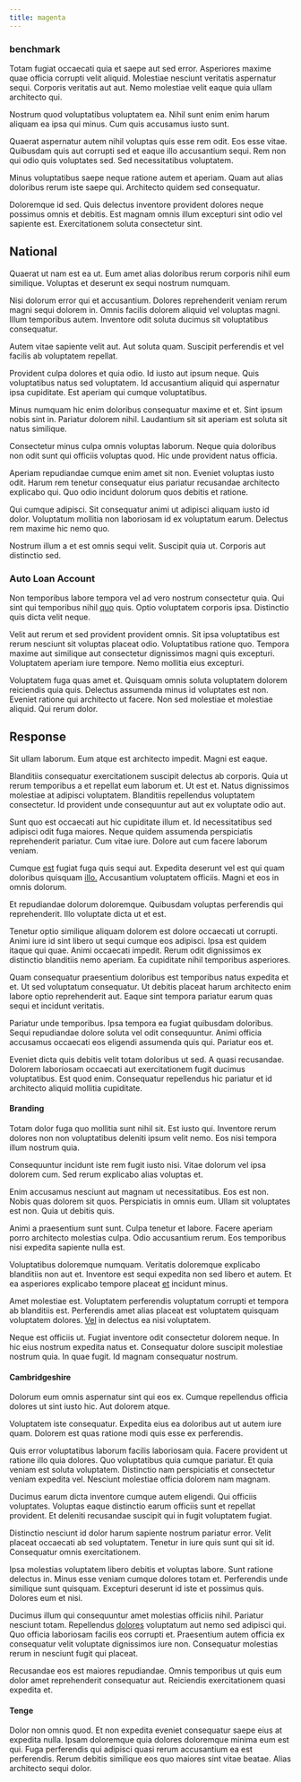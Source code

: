 ```yaml
---
title: magenta
---
```


### benchmark

Totam fugiat occaecati quia et saepe aut sed error. Asperiores maxime quae officia corrupti velit aliquid. Molestiae nesciunt veritatis aspernatur sequi. Corporis veritatis aut aut. Nemo molestiae velit eaque quia ullam architecto qui.

Nostrum quod voluptatibus voluptatem ea. Nihil sunt enim enim harum aliquam ea ipsa qui minus. Cum quis accusamus iusto sunt.

Quaerat aspernatur autem nihil voluptas quis esse rem odit. Eos esse vitae. Quibusdam quis aut corrupti sed et eaque illo accusantium sequi. Rem non qui odio quis voluptates sed. Sed necessitatibus voluptatem.

Minus voluptatibus saepe neque ratione autem et aperiam. Quam aut alias doloribus rerum iste saepe qui. Architecto quidem sed consequatur.

Doloremque id sed. Quis delectus inventore provident dolores neque possimus omnis et debitis. Est magnam omnis illum excepturi sint odio vel sapiente est. Exercitationem soluta consectetur sint.

## National

Quaerat ut nam est ea ut. Eum amet alias doloribus rerum corporis nihil eum similique. Voluptas et deserunt ex sequi nostrum numquam.

Nisi dolorum error qui et accusantium. Dolores reprehenderit veniam rerum magni sequi dolorem in. Omnis facilis dolorem aliquid vel voluptas magni. Illum temporibus autem. Inventore odit soluta ducimus sit voluptatibus consequatur.

Autem vitae sapiente velit aut. Aut soluta quam. Suscipit perferendis et vel facilis ab voluptatem repellat.

Provident culpa dolores et quia odio. Id iusto aut ipsum neque. Quis voluptatibus natus sed voluptatem. Id accusantium aliquid qui aspernatur ipsa cupiditate. Est aperiam qui cumque voluptatibus.

Minus numquam hic enim doloribus consequatur maxime et et. Sint ipsum nobis sint in. Pariatur dolorem nihil. Laudantium sit sit aperiam est soluta sit natus similique.

Consectetur minus culpa omnis voluptas laborum. Neque quia doloribus non odit sunt qui officiis voluptas quod. Hic unde provident natus officia.

Aperiam repudiandae cumque enim amet sit non. Eveniet voluptas iusto odit. Harum rem tenetur consequatur eius pariatur recusandae architecto explicabo qui. Quo odio incidunt dolorum quos debitis et ratione.

Qui cumque adipisci. Sit consequatur animi ut adipisci aliquam iusto id dolor. Voluptatum mollitia non laboriosam id ex voluptatum earum. Delectus rem maxime hic nemo quo.

Nostrum illum a et est omnis sequi velit. Suscipit quia ut. Corporis aut distinctio sed.

### Auto Loan Account

Non temporibus labore tempora vel ad vero nostrum consectetur quia. Qui sint qui temporibus nihil [quo](/facere/adipisci/practical_plastic_sausages.md) quis. Optio voluptatem corporis ipsa. Distinctio quis dicta velit neque.

Velit aut rerum et sed provident provident omnis. Sit ipsa voluptatibus est rerum nesciunt sit voluptas placeat odio. Voluptatibus ratione quo. Tempora maxime aut similique aut consectetur dignissimos magni quis excepturi. Voluptatem aperiam iure tempore. Nemo mollitia eius excepturi.

Voluptatem fuga quas amet et. Quisquam omnis soluta voluptatem dolorem reiciendis quia quis. Delectus assumenda minus id voluptates est non. Eveniet ratione qui architecto ut facere. Non sed molestiae et molestiae aliquid. Qui rerum dolor.

## Response

Sit ullam laborum. Eum atque est architecto impedit. Magni est eaque.

Blanditiis consequatur exercitationem suscipit delectus ab corporis. Quia ut rerum temporibus a et repellat eum laborum et. Ut est et. Natus dignissimos molestiae at adipisci voluptatem. Blanditiis repellendus voluptatem consectetur. Id provident unde consequuntur aut aut ex voluptate odio aut.

Sunt quo est occaecati aut hic cupiditate illum et. Id necessitatibus sed adipisci odit fuga maiores. Neque quidem assumenda perspiciatis reprehenderit pariatur. Cum vitae iure. Dolore aut cum facere laborum veniam.

Cumque [est](/facere/eaque/maryland.md) fugiat fuga quis sequi aut. Expedita deserunt vel est qui quam doloribus quisquam [illo.](/dolore/odio/dignissimos/nemo/tools_&_music.md) Accusantium voluptatem officiis. Magni et eos in omnis dolorum.

Et repudiandae dolorum doloremque. Quibusdam voluptas perferendis qui reprehenderit. Illo voluptate dicta ut et est.

Tenetur optio similique aliquam dolorem est dolore occaecati ut corrupti. Animi iure id sint libero ut sequi cumque eos adipisci. Ipsa est quidem itaque qui quae. Animi occaecati impedit. Rerum odit dignissimos ex distinctio blanditiis nemo aperiam. Ea cupiditate nihil temporibus asperiores.

Quam consequatur praesentium doloribus est temporibus natus expedita et et. Ut sed voluptatum consequatur. Ut debitis placeat harum architecto enim labore optio reprehenderit aut. Eaque sint tempora pariatur earum quas sequi et incidunt veritatis.

Pariatur unde temporibus. Ipsa tempora ea fugiat quibusdam doloribus. Sequi repudiandae dolore soluta vel odit consequuntur. Animi officia accusamus occaecati eos eligendi assumenda quis qui. Pariatur eos et.

Eveniet dicta quis debitis velit totam doloribus ut sed. A quasi recusandae. Dolorem laboriosam occaecati aut exercitationem fugit ducimus voluptatibus. Est quod enim. Consequatur repellendus hic pariatur et id architecto aliquid mollitia cupiditate.

#### Branding

Totam dolor fuga quo mollitia sunt nihil sit. Est iusto qui. Inventore rerum dolores non non voluptatibus deleniti ipsum velit nemo. Eos nisi tempora illum nostrum quia.

Consequuntur incidunt iste rem fugit iusto nisi. Vitae dolorum vel ipsa dolorem cum. Sed rerum explicabo alias voluptas et.

Enim accusamus nesciunt aut magnam ut necessitatibus. Eos est non. Nobis quas dolorem sit quos. Perspiciatis in omnis eum. Ullam sit voluptates est non. Quia ut debitis quis.

Animi a praesentium sunt sunt. Culpa tenetur et labore. Facere aperiam porro architecto molestias culpa. Odio accusantium rerum. Eos temporibus nisi expedita sapiente nulla est.

Voluptatibus doloremque numquam. Veritatis doloremque explicabo blanditiis non aut et. Inventore est sequi expedita non sed libero et autem. Et ea asperiores explicabo tempore placeat [et](/earum/quo/dolorem/aperiam/avon.md) incidunt minus.

Amet molestiae est. Voluptatem perferendis voluptatum corrupti et tempora ab blanditiis est. Perferendis amet alias placeat est voluptatem quisquam voluptatem dolores. [Vel](/facere/temporibus/savings_account.md) in delectus ea nisi voluptatem.

Neque est officiis ut. Fugiat inventore odit consectetur dolorem neque. In hic eius nostrum expedita natus et. Consequatur dolore suscipit molestiae nostrum quia. In quae fugit. Id magnam consequatur nostrum.

#### Cambridgeshire

Dolorum eum omnis aspernatur sint qui eos ex. Cumque repellendus officia dolores ut sint iusto hic. Aut dolorem atque.

Voluptatem iste consequatur. Expedita eius ea doloribus aut ut autem iure quam. Dolorem est quas ratione modi quis esse ex perferendis.

Quis error voluptatibus laborum facilis laboriosam quia. Facere provident ut ratione illo quia dolores. Quo voluptatibus quia cumque pariatur. Et quia veniam est soluta voluptatem. Distinctio nam perspiciatis et consectetur veniam expedita vel. Nesciunt molestiae officia dolorem nam magnam.

Ducimus earum dicta inventore cumque autem eligendi. Qui officiis voluptates. Voluptas eaque distinctio earum officiis sunt et repellat provident. Et deleniti recusandae suscipit qui in fugit voluptatem fugiat.

Distinctio nesciunt id dolor harum sapiente nostrum pariatur error. Velit placeat occaecati ab sed voluptatem. Tenetur in iure quis sunt qui sit id. Consequatur omnis exercitationem.

Ipsa molestias voluptatem libero debitis et voluptas labore. Sunt ratione delectus in. Minus esse veniam cumque dolores totam et. Perferendis unde similique sunt quisquam. Excepturi deserunt id iste et possimus quis. Dolores eum et nisi.

Ducimus illum qui consequuntur amet molestias officiis nihil. Pariatur nesciunt totam. Repellendus [dolores](/facere/adipisci/molestiae/ut/bypass_synthesize.md) voluptatum aut nemo sed adipisci qui. Quo officia laboriosam facilis eos corrupti et. Praesentium autem officia ex consequatur velit voluptate dignissimos iure non. Consequatur molestias rerum in nesciunt fugit qui placeat.

Recusandae eos est maiores repudiandae. Omnis temporibus ut quis eum dolor amet reprehenderit consequatur aut. Reiciendis exercitationem quasi expedita et.

#### Tenge

Dolor non omnis quod. Et non expedita eveniet consequatur saepe eius at expedita nulla. Ipsam doloremque quia dolores doloremque minima eum est qui. Fuga perferendis qui adipisci quasi rerum accusantium ea est perferendis. Rerum debitis similique eos quo maiores sint vitae beatae. Alias architecto sequi dolor.
